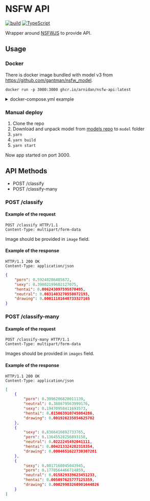 # NSFW API

[![build](https://github.com/arnidan/nsfw-api/actions/workflows/build.yml/badge.svg)](https://github.com/arnidan/nsfw-api/actions/workflows/build.yml)
[![TypeScript](https://img.shields.io/badge/%3C%2F%3E-TypeScript-%230074c1.svg)](https://www.typescriptlang.org/)

Wrapper around [NSFWJS](https://github.com/infinitered/nsfwjs) to provide API.

## Usage

### Docker

There is docker image bundled with model v3 from https://github.com/gantman/nsfw_model.

```
docker run -p 3000:3000 ghcr.io/arnidan/nsfw-api:latest
```

<details>
    <summary>docker-compose.yml example</summary>

```yaml
version: "3.9"

services:
  nsfw-api:
    image: "ghcr.io/arnidan/nsfw-api:latest"
    ports:
      - "3000:3000"
    restart: always
```

</details>

### Manual deploy

1. Clone the repo
2. Download and unpack model from [models repo](https://github.com/gantman/nsfw_model) to `model` folder
3. `yarn`
4. `yarn build`
5. `yarn start`

Now app started on port 3000.

## API Methods

- POST /classify
- POST /classify-many

### POST /classify

#### Example of the request

```http request
POST /classify HTTP/1.1
Content-Type: multipart/form-data
```

Image should be provided in `image` field.

#### Example of the response

```
HTTP/1.1 200 OK
Content-Type: application/json
```
```json
{
    "porn": 0.59248286485672,
    "sexy": 0.39802199602127075,
    "hentai": 0.006243097595870495,
    "neutral": 0.0031403270550072193,
    "drawing": 0.00011181648733327165
}
```

### POST /classify-many

#### Example of the request

```http request
POST /classify-many HTTP/1.1
Content-Type: multipart/form-data
```

Images should be provided in `images` field.

#### Example of the response

```
HTTP/1.1 200 OK
Content-Type: application/json
```
```json
[
    {
        "porn": 0.3996206820011139,
        "neutral": 0.388679563999176,
        "sexy": 0.19470958411693573,
        "hentai": 0.015063910745084286,
        "drawing": 0.001926235854625702
    },
    {
        "sexy": 0.8366416692733765,
        "porn": 0.13645528256893158,
        "neutral": 0.0222245492041111,
        "hentai": 0.004213324282318354,
        "drawing": 0.0004651622730307281
    },
    {
        "sexy": 0.8017168045043945,
        "porn": 0.1770564466714859,
        "neutral": 0.015829339623451233,
        "hentai": 0.005097625777125359,
        "drawing": 0.00029983260901644826
    }
]
```
